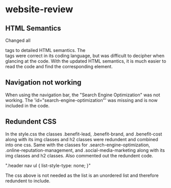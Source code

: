 # website-review

## HTML Semantics
Changed all <div></div> tags to detailed HTML semantics. The <div></div> tags were correct in its coding language, but was difficult to decipher when glancing at the code. With the updated HTML semantics, it is much easier to read the code and find the corresponding element.

## Navigation not working
When using the navigation bar, the "Search Engine Optimization" was not working. The 'id="search-engine-optimization"' was missing and is now included in the code.

## Redundent CSS
In the style.css the classes .benefit-lead, .benefit-brand, and .benefit-cost along with its img classes and h2 classes were redundent and combined into one css. Same with the classes for .search-engine-optimization, .online-reputation-management, and .social-media-marketing along with its img classes and h2 classes. Also commented out the redundent code.

".header nav ul {
    list-style-type: none;
}"

The css above is not needed as the list is an unordered list and therefore redundent to include.